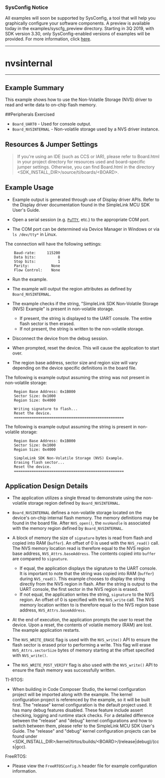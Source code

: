 ### SysConfig Notice

All examples will soon be supported by SysConfig, a tool that will help you graphically configure your software components. A preview is available today in the examples/syscfg_preview directory. Starting in 3Q 2019, with SDK version 3.30, only SysConfig-enabled versions of examples will be provided. For more information, click [here](http://www.ti.com/sysconfignotice).

---
# nvsinternal

---

## Example Summary

This example shows how to use the Non-Volatile Storage (NVS) driver
to read and write data to on-chip flash memory.

##Peripherals Exercised

* `Board_UART0` - Used for console output.
* `Board_NVSINTERNAL` - Non-volatile storage used by a NVS driver instance.

## Resources & Jumper Settings

> If you're using an IDE (such as CCS or IAR), please refer to Board.html in
 your project directory for resources used and board-specific jumper settings.
 Otherwise, you can find Board.html in the directory
 &lt;SDK_INSTALL_DIR&gt;/source/ti/boards/&lt;BOARD&gt;.

## Example Usage

* Example output is generated through use of Display driver APIs. Refer to the
Display driver documentation found in the SimpleLink MCU SDK User's Guide.

* Open a serial session (e.g. [`PuTTY`](http://www.putty.org/ "PuTTY's
 Homepage"), etc.) to the appropriate COM port.
* The COM port can be determined via Device Manager in Windows or via
 `ls /dev/tty*` in Linux.

The connection will have the following settings:
```
    Baud-rate:     115200
    Data bits:          8
    Stop bits:          1
    Parity:          None
    Flow Control:    None
```

* Run the example.

* The example will output the region attributes as defined by `Board_NVSINTERNAL`.

* The example checks if the string, "SimpleLink SDK Non-Volatile Storage
 (NVS) Example" is present in non-volatile storage.
    * If present, the string is displayed to the UART console. The entire flash
    sector is then erased.
    * If not present, the string is written to the non-volatile storage.

 * Disconnect the device from the debug session.

 * When prompted, reset the device. This will cause the application to
 start over.

 * The region base address, sector size and region size will vary depending on
 the device specific definitions in the board file.

The following is example output assuming the string was not present in non-volatile
storage:
```
    Region Base Address: 0x1B000
    Sector Size: 0x1000
    Region Size: 0x4000

    Writing signature to flash...
    Reset the device.
    ==================================================
```
The following is example output assuming the string is present in non-volatile
storage:
```
    Region Base Address: 0x1B000
    Sector Size: 0x1000
    Region Size: 0x4000

    SimpleLink SDK Non-Volatile Storage (NVS) Example.
    Erasing flash sector...
    Reset the device.
    ==================================================
```

## Application Design Details

* The application utilizes a single thread to demonstrate using the
 non-volatile storage region defined by `Board_NVSINTERNAL`.

 * `Board_NVSINTERNAL` defines a non-volatile storage located on the device's on-chip
 internal flash memory. The memory definitions may be found in the board file.
 After `NVS_open()`, the `nvsHandle` is associated with the memory region
 defined by `Board_NVSINTERNAL`.

* A block of memory the size of `signature` bytes is read from flash and
copied into RAM (`buffer`). An offset of 0 is used with the `NVS_read()` call.
The NVS memory location read is therefore equal to the NVS region base address,
`NVS_Attrs.baseAddress`. The contents copied into `buffer` are compared to
`signature`.
  * If equal, the application displays the signature to the UART console. It is
    important to note that the string was copied into RAM (`buffer`)
    during `NVS_read()`. This example chooses to display the string directly
    from the NVS region in flash. After the string is output to the UART
    console, the first sector in the NVS region is erased.
  * If not equal, the application writes the string, `signature` to the
    NVS region. An offset of 0 is specified with the `NVS_write` call. The
    NVS memory location written to is therefore equal to the NVS region base
    address, `NVS_Attrs.baseAddress`.

* At the end of execution, the application prompts the user to reset the
device. Upon a reset, the contents of volatile memory (RAM) are lost. The
example application restarts.

* The `NVS_WRITE_ERASE` flag is used with the `NVS_write()` API to ensure the
flash sector is erased prior to performing a write. This flag will erase
`NVS_Attrs.sectorSize` bytes of memory starting at the offset specified with
`NVS_write()`.

* The `NVS_WRITE_POST_VERIFY` flag is also used with the `NVS_write()` API to
ensure the flash memory was successfully written.

TI-RTOS:

* When building in Code Composer Studio, the kernel configuration project will
be imported along with the example. The kernel configuration project is
referenced by the example, so it will be built first. The "release" kernel
configuration is the default project used. It has many debug features disabled.
These feature include assert checking, logging and runtime stack checks. For a
detailed difference between the "release" and "debug" kernel configurations and
how to switch between them, please refer to the SimpleLink MCU SDK User's
Guide. The "release" and "debug" kernel configuration projects can be found
under &lt;SDK_INSTALL_DIR&gt;/kernel/tirtos/builds/&lt;BOARD&gt;/(release|debug)/(ccs|gcc).

FreeRTOS:

* Please view the `FreeRTOSConfig.h` header file for example configuration
information.
